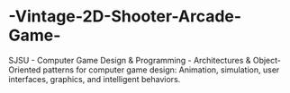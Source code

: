 # -Vintage-2D-Shooter-Arcade-Game-
SJSU - Computer Game Design &amp; Programming - Architectures &amp; Object-Oriented patterns for computer game design: Animation, simulation, user interfaces, graphics, and intelligent behaviors.
